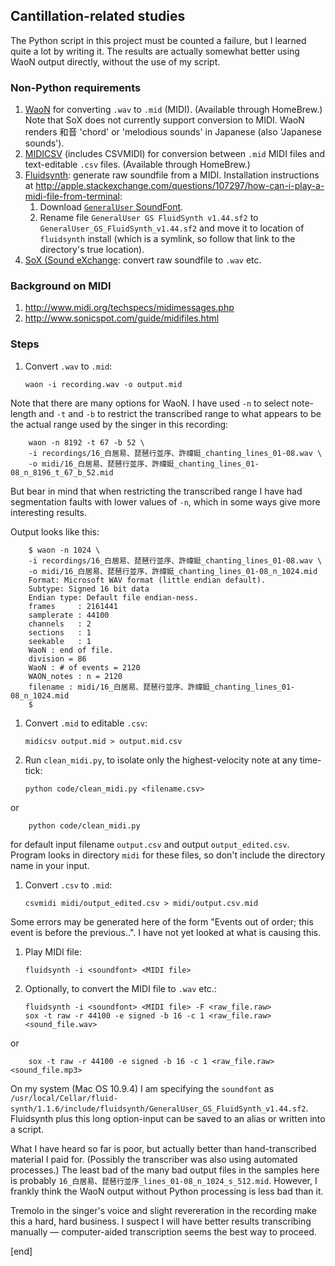 ## Cantillation-related studies

The Python script in this project must be counted a failure, but I learned quite a lot by writing it. The results are actually somewhat better using WaoN output directly, without the use of my script. 

### Non-Python requirements

 1. [WaoN](https://github.com/kichiki/WaoN) for converting `.wav` to `.mid` (MIDI). (Available through HomeBrew.) Note that SoX does not currently support conversion to MIDI. WaoN renders 和音 'chord' or 'melodious sounds' in Japanese (also 'Japanese sounds').
 1. [MIDICSV](http://www.fourmilab.ch/webtools/midicsv/) (includes CSVMIDI) for conversion between `.mid` MIDI files and text-editable `.csv` files. (Available through HomeBrew.)
 1. [Fluidsynth](https://sourceforge.net/apps/trac/fluidsynth/): generate raw soundfile from a MIDI. Installation instructions at http://apple.stackexchange.com/questions/107297/how-can-i-play-a-midi-file-from-terminal:
     1. Download [`GeneralUser` SoundFont](http://www.schristiancollins.com/generaluser.php).
     1. Rename file `GeneralUser GS FluidSynth v1.44.sf2` to `GeneralUser_GS_FluidSynth_v1.44.sf2` and move it to location of `fluidsynth` install (which is a symlink, so follow that link to the directory's true location).
 1. [SoX (Sound eXchange](http://sox.sourceforge.net/): convert raw soundfile to `.wav` etc.

### Background on MIDI

 1. http://www.midi.org/techspecs/midimessages.php
 1. http://www.sonicspot.com/guide/midifiles.html

### Steps

 1. Convert `.wav` to `.mid`:

        waon -i recording.wav -o output.mid

   Note that there are many options for WaoN. I have used `-n` to select note-length and `-t` and `-b` to restrict the transcribed range to what appears to be the actual range used by the singer in this recording:

        waon -n 8192 -t 67 -b 52 \
        -i recordings/16_白居易、琵琶行並序、許禕娗_chanting_lines_01-08.wav \
        -o midi/16_白居易、琵琶行並序、許禕娗_chanting_lines_01-08_n_8196_t_67_b_52.mid

   But bear in mind that when restricting the transcribed range I have had segmentation faults with lower values of `-n`, which in some ways give more interesting results.
   
   Output looks like this:

        $ waon -n 1024 \
        -i recordings/16_白居易、琵琶行並序、許禕娗_chanting_lines_01-08.wav \
        -o midi/16_白居易、琵琶行並序、許禕娗_chanting_lines_01-08_n_1024.mid
        Format: Microsoft WAV format (little endian default).
        Subtype: Signed 16 bit data
        Endian type: Default file endian-ness.
        frames     : 2161441
        samplerate : 44100
        channels   : 2
        sections   : 1
        seekable   : 1
        WaoN : end of file.
        division = 86
        WaoN : # of events = 2120
        WAON_notes : n = 2120
        filename : midi/16_白居易、琵琶行並序、許禕娗_chanting_lines_01-08_n_1024.mid
        $ 

 1. Convert `.mid` to editable `.csv`:

        midicsv output.mid > output.mid.csv

 1. Run `clean_midi.py`, to isolate only the highest-velocity note at any time-tick:

        python code/clean_midi.py <filename.csv>

   or

        python code/clean_midi.py

   for default input filename `output.csv` and output `output_edited.csv`. Program looks in directory `midi` for these files, so don't include the directory name in your input.

 1. Convert `.csv` to `.mid`:
 
        csvmidi midi/output_edited.csv > midi/output.csv.mid

   Some errors may be generated here of the form "Events out of order; this event is before the previous..". I have not yet looked at what is causing this.

 1. Play MIDI file:

        fluidsynth -i <soundfont> <MIDI file>

 1. Optionally, to convert the MIDI file to `.wav` etc.:

        fluidsynth -i <soundfont> <MIDI file> -F <raw_file.raw>
        sox -t raw -r 44100 -e signed -b 16 -c 1 <raw_file.raw> <sound_file.wav>

   or

        sox -t raw -r 44100 -e signed -b 16 -c 1 <raw_file.raw> <sound_file.mp3>

   On my system (Mac OS 10.9.4) I am specifying the `soundfont` as `/usr/local/Cellar/fluid-synth/1.1.6/include/fluidsynth/GeneralUser_GS_FluidSynth_v1.44.sf2`. Fluidsynth plus this long option-input can be saved to an alias or written into a script.

What I have heard so far is poor, but actually better than hand-transcribed material I paid for. (Possibly the transcriber was also using automated processes.) The least bad of the many bad output files in the samples here is probably `16_白居易、琵琶行並序_lines_01-08_n_1024_s_512.mid`. However, I frankly think the WaoN output without Python processing is less bad than it. 

Tremolo in the singer's voice and slight revereration in the recording make this a hard, hard business. I suspect I will have better results transcribing manually — computer-aided transcription seems the best way to proceed.

[end]
